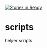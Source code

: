 [![Stories in Ready](https://badge.waffle.io/quantumpayments/github.png?label=ready&title=Ready)](https://waffle.io/quantumpayments/github)
# scripts
helper scripts
